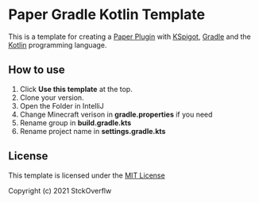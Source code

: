 # Paper Gradle Kotlin Template
This is a template for creating a [Paper Plugin](https://papermc.io//) with [KSpigot](https://github.com/bluefireoly/kspigot), [Gradle](https://gradle.org) and the [Kotlin](https://kotlinlang.org) programming language.

## How to use
1. Click **Use this template** at the top.
2. Clone your version.
3. Open the Folder in IntelliJ 
4. Change Minecraft verison in **gradle.properties** if you need
5. Rename group in **build.gradle.kts**
6. Rename project name in **settings.gradle.kts**

## License
This template is licensed under the [MIT License](https://choosealicense.com/licenses/mit/)

Copyright (c) 2021 StckOverflw
